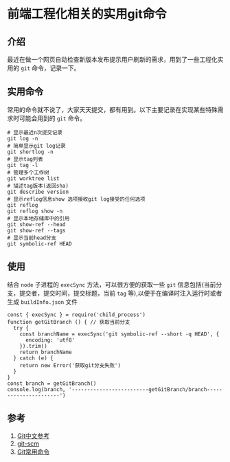 # 前端工程化相关的实用git命令

## 介绍
最近在做一个网页自动检查新版本发布提示用户刷新的需求，用到了一些工程化实用的 `git` 命令，记录一下。

## 实用命令
常用的命令就不说了，大家天天提交，都有用到。以下主要记录在实现某些特殊需求时可能会用到的 `git` 命令。

```shell
# 显示最近n次提交记录
git log -n
# 简单显示git log记录
git shortlog -n
# 显示tag列表
git tag -l 
# 管理多个工作树
git worktree list
# 描述tag版本(返回sha)
git describe version
# 显示reflog信息show 选项接收git log接受的任何选项
git reflog
git reflog show -n
# 显示本地存储库中的引用
git show-ref --head
git show-ref --tags
# 显示当前head分支
git symbolic-ref HEAD
```

## 使用
结合 `node` 子进程的 `execSync` 方法，可以很方便的获取一些 `git` 信息包括(当前分支，提交者，提交时间，提交标题，当前 `tag` 等),以便于在编译时注入运行时或者生成 `buildInfo.json` 文件

```node
const { execSync } = require('child_process')
function getGitBranch () { // 获取当前分支
  try {
    const branchName = execSync('git symbolic-ref --short -q HEAD', {
      encoding: 'utf8'
    }).trim()
    return branchName
  } catch (e) {
    return new Error('获取git分支失败')
  }
}
const branch = getGitBranch()
console.log(branch, '-------------------------getGitBranch/branch----------------------')
```


## 参考
1. [Git中文参考](https://www.bookstack.cn/read/git-doc-zh/README.md 'Git中文参考')
1. [git-scm](https://git-scm.com/docs/gittutorial 'git-scm')
1. [Git常用命令](https://www.runoob.com/note/56524 'Git常用命令')
